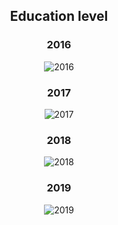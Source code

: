 <h2 align="center">
  Education level
</h2>

<h3 align="center">
  2016
</h2>

<p align="center">
<img src="https://user-images.githubusercontent.com/39559256/67618719-aba3c700-f7fb-11e9-96d1-c3ac74ce86eb.PNG" alt="2016">
</p>

<h3 align="center">
  2017
</h2>

<p align="center">
<img src="https://user-images.githubusercontent.com/39559256/67618190-bd35a080-f7f4-11e9-832a-5c9918f59503.PNG" alt="2017">
</p>

<h3 align="center">
  2018
</h2>

<p align="center">
<img src="https://user-images.githubusercontent.com/39559256/67618155-2963d480-f7f4-11e9-9eaa-1cbf987e51ac.PNG" alt="2018">
</p>

<h3 align="center">
  2019
</h2>

<p align="center">
<img src="https://user-images.githubusercontent.com/39559256/64477529-56591b00-d1a5-11e9-9ad9-47a59450dca0.PNG" alt="2019">
</p>